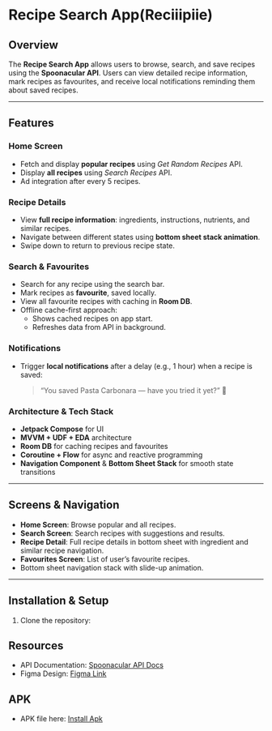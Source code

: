 # Recipe Search App(Reciiipiie)

## Overview
The **Recipe Search App** allows users to browse, search, and save recipes using the **Spoonacular API**. Users can view detailed recipe information, mark recipes as favourites, and receive local notifications reminding them about saved recipes.

---

## Features

### Home Screen
- Fetch and display **popular recipes** using *Get Random Recipes* API.
- Display **all recipes** using *Search Recipes* API.
- Ad integration after every 5 recipes.

### Recipe Details
- View **full recipe information**: ingredients, instructions, nutrients, and similar recipes.
- Navigate between different states using **bottom sheet stack animation**.
- Swipe down to return to previous recipe state.

### Search & Favourites
- Search for any recipe using the search bar.
- Mark recipes as **favourite**, saved locally.
- View all favourite recipes with caching in **Room DB**.
- Offline cache-first approach:
  - Shows cached recipes on app start.
  - Refreshes data from API in background.

### Notifications
- Trigger **local notifications** after a delay (e.g., 1 hour) when a recipe is saved:
  
  > “You saved Pasta Carbonara — have you tried it yet?” 🍝

### Architecture & Tech Stack
- **Jetpack Compose** for UI
- **MVVM + UDF + EDA** architecture
- **Room DB** for caching recipes and favourites
- **Coroutine + Flow** for async and reactive programming
- **Navigation Component** & **Bottom Sheet Stack** for smooth state transitions

---

## Screens & Navigation
- **Home Screen**: Browse popular and all recipes.
- **Search Screen**: Search recipes with suggestions and results.
- **Recipe Detail**: Full recipe details in bottom sheet with ingredient and similar recipe navigation.
- **Favourites Screen**: List of user’s favourite recipes.
- Bottom sheet navigation stack with slide-up animation.

---

## Installation & Setup
1. Clone the repository:

## Resources
- API Documentation: [Spoonacular API Docs](https://spoonacular.com/food-api/docs)
- Figma Design: [Figma Link](https://www.figma.com/design/3osDPZ0cy0AMfynjkRFOoV/MathOnGo---Android---Assignment?node-id=0-1&p=f)

## APK 
- APK file here: [Install Apk](https://github.com/animeshmandal4400/RecipeSearchApp/releases/download/v1.0.0/app-debug.apk)

